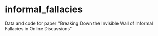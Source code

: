 # informal_fallacies
Data and code for paper "Breaking Down the Invisible Wall of Informal Fallacies in Online Discussions"
